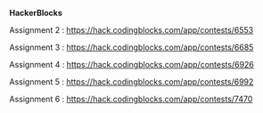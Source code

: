 **HackerBlocks** 
        
Assignment 2 : https://hack.codingblocks.com/app/contests/6553 <br>
    
Assignment 3 : https://hack.codingblocks.com/app/contests/6685 <br>
    
Assignment 4 : https://hack.codingblocks.com/app/contests/6926 <br>

Assignment 5 : https://hack.codingblocks.com/app/contests/6992 <br>

Assignment 6 : https://hack.codingblocks.com/app/contests/7470
